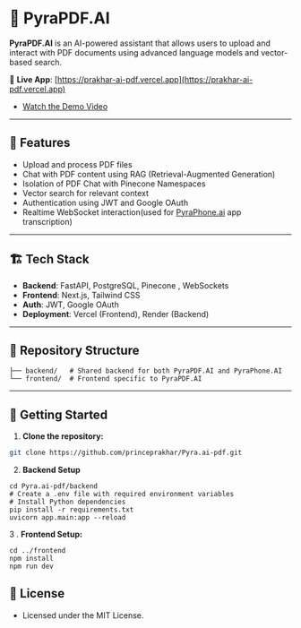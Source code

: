 # 📄 PyraPDF.AI

**PyraPDF.AI** is an AI-powered assistant that allows users to upload and interact with PDF documents using advanced language models and vector-based search.

🔗 **Live App**: [https://prakhar-ai-pdf.vercel.app](https://prakhar-ai-pdf.vercel.app)
- [Watch the Demo Video](https://www.youtube.com/watch?v=n1R1FJVpmDs)
---

## 🧠 Features

- Upload and process PDF files
- Chat with PDF content using RAG (Retrieval-Augmented Generation)
- Isolation of PDF Chat with Pinecone Namespaces
- Vector search for relevant context
- Authentication using JWT and Google OAuth
- Realtime WebSocket interaction(used for [PyraPhone.ai](https://pyra-phone-ai.vercel.app) app transcription)

---

## 🏗️ Tech Stack

- **Backend**: FastAPI, PostgreSQL, Pinecone , WebSockets
- **Frontend**: Next.js, Tailwind CSS
- **Auth**: JWT, Google OAuth
- **Deployment**: Vercel (Frontend), Render (Backend)

---

## 📁 Repository Structure
```Pyra.ai-pdf/
├── backend/   # Shared backend for both PyraPDF.AI and PyraPhone.AI
└── frontend/  # Frontend specific to PyraPDF.AI
```

---

## 🚀 Getting Started

1. **Clone the repository:**

```bash
git clone https://github.com/princeprakhar/Pyra.ai-pdf.git
```

2. **Backend Setup**
```
cd Pyra.ai-pdf/backend
# Create a .env file with required environment variables
# Install Python dependencies
pip install -r requirements.txt
uvicorn app.main:app --reload
```
3 . **Frontend Setup:**
```
cd ../frontend
npm install
npm run dev
```
## 📄 License
- Licensed under the MIT License.

